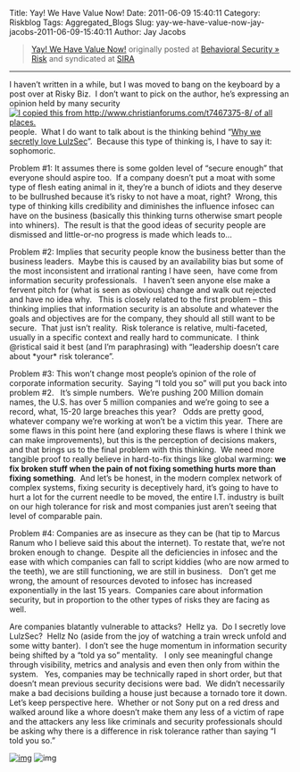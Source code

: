Title: Yay! We Have Value Now!
Date: 2011-06-09 15:40:11
Category: Riskblog
Tags: Aggregated_Blogs
Slug: yay-we-have-value-now-jay-jacobs-2011-06-09-15:40:11
Author: Jay Jacobs

>[Yay! We Have Value Now!](http://beechplane.wordpress.com/2011/06/09/yay-we-have-value/) originally posted at [Behavioral Security » Risk](http://beechplane.wordpress.com) and syndicated at [SIRA](http://societyinforisk.org)
***
I haven’t written in a while, but I was moved to bang on the keyboard by a post over at Risky Biz.  I don’t want to pick on the author, he’s expressing an opinion held by many security [![I copied this from http://www.christianforums.com/t7467375-8/ of all places.](http://beechplane.files.wordpress.com/2011/06/image_thumb.png?w=244&h=160)](http://beechplane.files.wordpress.com/2011/06/image.png)people.  What I do want to talk about is the thinking behind “[Why we secretly love LulzSec](http://risky.biz/lulzsec)”.  Because this type of thinking is, I have to say it: sophomoric. 

Problem \#1: It assumes there is some golden level of “secure enough” that everyone should aspire too.  If a company doesn’t put a moat with some type of flesh eating animal in it, they’re a bunch of idiots and they deserve to be bullrushed because it’s risky to not have a moat, right?  Wrong, this type of thinking kills credibility and diminishes the influence infosec can have on the business (basically this thinking turns otherwise smart people into whiners).  The result is that the good ideas of security people are dismissed and little-or-no progress is made which leads to…

Problem \#2: Implies that security people know the business better than the business leaders.  Maybe this is caused by an availability bias but some of the most inconsistent and irrational ranting I have seen,  have come from information security professionals.   I haven’t seen anyone else make a fervent pitch for (what is seen as obvious) change and walk out rejected and have no idea why.   This is closely related to the first problem – this thinking implies that information security is an absolute and whatever the goals and objectives are for the company, they should all still want to be secure.  That just isn’t reality.  Risk tolerance is relative, multi-faceted, usually in a specific context and really hard to communicate.  I think @ristical said it best (and I’m paraphrasing) with “leadership doesn’t care about \*your\* risk tolerance”.

Problem \#3: This won’t change most people’s opinion of the role of corporate information security.  Saying “I told you so” will put you back into problem \#2.   It’s simple numbers.  We’re pushing 200 Million domain names, the U.S. has over 5 million companies and we’re going to see a record, what, 15-20 large breaches this year?   Odds are pretty good, whatever company we’re working at won’t be a victim this year.  There are some flaws in this point here (and exploring these flaws is where I think we can make improvements), but this is the perception of decisions makers, and that brings us to the final problem with this thinking.  We need more tangible proof to really believe in hard-to-fix things like global warming: **we fix broken stuff when the pain of not fixing something hurts more than fixing something**.  And let’s be honest, in the modern complex network of complex systems, fixing security is deceptively hard, it’s going to have to hurt a lot for the current needle to be moved, the entire I.T. industry is built on our high tolerance for risk and most companies just aren’t seeing that level of comparable pain.

Problem \#4: Companies are as insecure as they can be (hat tip to Marcus Ranum who I believe said this about the internet). To restate that, we’re not broken enough to change.  Despite all the deficiencies in infosec and the ease with which companies can fall to script kiddies (who are now armed to the teeth), we are still functioning, we are still in business.   Don’t get me wrong, the amount of resources devoted to infosec has increased exponentially in the last 15 years.  Companies care about information security, but in proportion to the other types of risks they are facing as well. 

Are companies blatantly vulnerable to attacks?  Hellz ya.  Do I secretly love LulzSec?  Hellz No (aside from the joy of watching a train wreck unfold and some witty banter).  I don’t see the huge momentum in information security being shifted by a “told ya so” mentality.   I only see meaningful change through visibility, metrics and analysis and even then only from within the system.   Yes, companies may be technically raped in short order, but that doesn’t mean previous security decisions were bad.  We didn’t necessarily make a bad decisions building a house just because a tornado tore it down.  Let’s keep perspective here.  Whether or not Sony put on a red dress and walked around like a whore doesn’t make them any less of a victim of rape and the attackers any less like criminals and security professionals should be asking why there is a difference in risk tolerance rather than saying “I told you so.”

[![img](/images/blank.png)](#) ![img](http://pixel.wp.com/b.gif?host=beechplane.wordpress.com&blog=13708129&post=77&subd=beechplane&ref=&feed=1)


